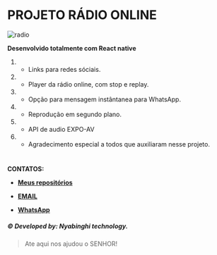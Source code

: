    # **PROJETO RÁDIO ONLINE**
 
 
   ![radio](https://user-images.githubusercontent.com/61812132/78417740-6f2a9180-760b-11ea-9f19-05b28d8906eb.png)  
         
         
                    
            
                    
                        
**Desenvolvido totalmente com React native**

1. * Links para redes sóciais.
2. * Player da rádio online, com stop e replay.
3. * Opção para mensagem instântanea para WhatsApp.
4. * Reprodução em segundo plano.
5. * API de audio EXPO-AV
6. * Agradecimento especial a todos que auxiliaram nesse projeto.

#
**CONTATOS:**

* **[Meus repositórios](https://github.com/Mtb-Iago)**

* **[EMAIL](iagooliveira09@outlook.com)**

* **[WhatsApp](https://web.whatsapp.com/send?phone=5577988162530&text=Olá,%20visitei%20seu%20projeto%20no%20Github...)**

##### **©** Developed by: Nyabinghi technology.
>Ate aqui nos ajudou o SENHOR!
